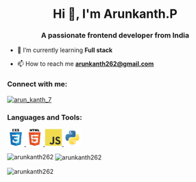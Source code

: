 <h1 align="center">Hi 👋, I'm Arunkanth.P</h1>
<h3 align="center">A passionate frontend developer from India</h3>

- 🌱 I’m currently learning **Full stack**

- 📫 How to reach me **arunkanth262@gmail.com**

<h3 align="left">Connect with me:</h3>
<p align="left">
<a href="https://instagram.com/arun_kanth_7" target="blank"><img align="center" src="https://raw.githubusercontent.com/rahuldkjain/github-profile-readme-generator/master/src/images/icons/Social/instagram.svg" alt="arun_kanth_7" height="30" width="40" /></a>
</p>

<h3 align="left">Languages and Tools:</h3>
<p align="left"> <a href="https://www.w3schools.com/css/" target="_blank" rel="noreferrer"> <img src="https://raw.githubusercontent.com/devicons/devicon/master/icons/css3/css3-original-wordmark.svg" alt="css3" width="40" height="40"/> </a> <a href="https://www.w3.org/html/" target="_blank" rel="noreferrer"> <img src="https://raw.githubusercontent.com/devicons/devicon/master/icons/html5/html5-original-wordmark.svg" alt="html5" width="40" height="40"/> </a> <a href="https://developer.mozilla.org/en-US/docs/Web/JavaScript" target="_blank" rel="noreferrer"> <img src="https://raw.githubusercontent.com/devicons/devicon/master/icons/javascript/javascript-original.svg" alt="javascript" width="40" height="40"/> </a> <a href="https://www.python.org" target="_blank" rel="noreferrer"> <img src="https://raw.githubusercontent.com/devicons/devicon/master/icons/python/python-original.svg" alt="python" width="40" height="40"/> </a> </p>

<p><img align="left" src="https://github-readme-stats.vercel.app/api/top-langs?username=arunkanth262&show_icons=true&locale=en&layout=compact" alt="arunkanth262" /></p>

<p>&nbsp;<img align="center" src="https://github-readme-stats.vercel.app/api?username=arunkanth262&show_icons=true&locale=en" alt="arunkanth262" /></p>

<p><img align="center" src="https://github-readme-streak-stats.herokuapp.com/?user=arunkanth262&" alt="arunkanth262" /></p>
